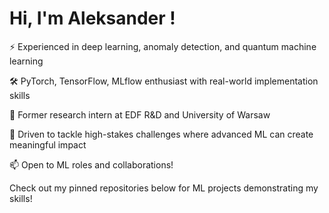 # Hi, I'm Aleksander !

⚡ Experienced in deep learning, anomaly detection, and quantum machine learning

🛠️ PyTorch, TensorFlow, MLflow enthusiast with real-world implementation skills

🔭 Former research intern at EDF R&D and University of Warsaw

🌟 Driven to tackle high-stakes challenges where advanced ML can create meaningful impact

📫 Open to ML roles and collaborations!

Check out my pinned repositories below for ML projects demonstrating my skills!
